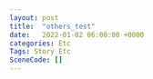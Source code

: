 ```yaml
---
layout: post
title:  "others_test"
date:   2022-01-02 06:00:00 +0000
categories: Etc
Tags: Story Etc
SceneCode: []
---
```

